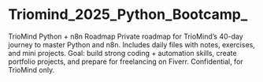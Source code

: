 # Triomind_2025_Python_Bootcamp_
TrioMind Python + n8n Roadmap  Private roadmap for TrioMind’s 40-day journey to master Python and n8n. Includes daily files with notes, exercises, and mini projects. Goal: build strong coding + automation skills, create portfolio projects, and prepare for freelancing on Fiverr. Confidential, for TrioMind only.
